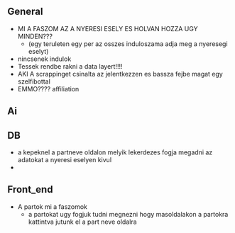 ## General
- MI A FASZOM AZ A NYERESI ESELY ES HOLVAN HOZZA UGY MINDEN???
    - (egy teruleten egy per az osszes induloszama adja meg a nyeresegi eselyt)
- nincsenek indulok
- Tessek rendbe rakni a data layert!!!!
- AKI A scrappinget csinalta az jelentkezzen es bassza fejbe magat egy szelfibottal
- EMMO???? affiliation
## Ai

## DB
- a kepeknel a partneve oldalon melyik lekerdezes fogja megadni az adatokat a nyeresi eselyen kivul
- 
## Front_end
- A partok mi a faszomok
    - a partokat ugy fogjuk tudni megnezni hogy masoldalakon a partokra kattintva jutunk el a part neve oldalra